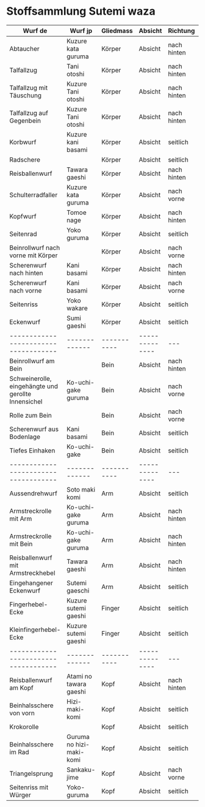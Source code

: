 # Stoffsammlung Sutemi waza

| Wurf de                                             | Wurf jp                  | Gliedmass   | Absicht        | Richtung    | Inhalt | Raum | Ablauf |
|-----------------------------------------------------|--------------------------|-------------|----------------|-------------|------|--------|--------|
| Abtaucher                                           | Kuzure kata guruma       | Körper      | Absicht        | nach hinten | Inhalt | Raum | Ablauf |
| Talfallzug                                          | Tani otoshi              | Körper      | Absicht        | nach hinten | Inhalt | Raum | Ablauf |
| Talfallzug mit Täuschung                            | Kuzure Tani otoshi       | Körper      | Absicht        | nach hinten | Inhalt | Raum | Ablauf |
| Talfallzug auf Gegenbein                            | Kuzure Tani otoshi       | Körper      | Absicht        | nach hinten | Inhalt | Raum | Ablauf |
| Korbwurf                                            | Kuzure kani basami       | Körper      | Absicht        | seitlich    | Inhalt | Raum | Ablauf |
| Radschere                                           |                          | Körper      | Absicht        | seitlich    | Inhalt | Raum | Ablauf |
| Reisballenwurf                                      | Tawara gaeshi            | Körper      | Absicht        | nach hinten | Inhalt | Raum | Ablauf |
| Schulterradfaller                                   | Kuzure kata guruma       | Körper      | Absicht        | nach vorne  | Inhalt | Raum | Ablauf |
| Kopfwurf                                            | Tomoe nage               | Körper      | Absicht        | nach hinten | Inhalt | Raum | Ablauf |
| Seitenrad                                           | Yoko guruma              | Körper      | Absicht        | seitlich    | Inhalt | Raum | Ablauf |
| Beinrollwurf nach vorne mit Körper                  |                          | Körper      | Absicht        | nach vorne  | Inhalt | Raum | Ablauf |
| Scherenwurf nach hinten                             | Kani basami              | Körper      | Absicht        | nach hinten | Inhalt | Raum | Ablauf |
| Scherenwurf nach vorne                              | Kani basami              | Körper      | Absicht        | nach vorne  | Inhalt | Raum | Ablauf |
| Seitenriss                                          | Yoko wakare              | Körper      | Absicht        | seitlich    | Inhalt | Raum | Ablauf |
| Eckenwurf                                           | Sumi gaeshi              | Körper      | Absicht        | seitlich    | Inhalt | Raum | Ablauf |
| ------------------------------------                | -------------            | ----------- | -------------- | ---         | ---  | ---    |
| Beinrollwurf am Bein                                |                          | Bein        | Absicht        | nach hinten | Inhalt | Raum | Ablauf |
| Schweinerolle, eingehängte und gerollte Innensichel | Ko-uchi-gake guruma      | Bein        | Absicht        | nach vorne  | Inhalt | Raum | Ablauf |
| Rolle zum Bein                                      |                          | Bein        | Absicht        | nach vorne  | Inhalt | Raum | Ablauf |
| Scherenwurf aus Bodenlage                           | Kani basami              | Bein        | Absicht        | seitlich    | Inhalt | Raum | Ablauf |
| Tiefes Einhaken                                     | Ko-uchi-gake             | Bein        | Absicht        | seitlich    | Inhalt | Raum | Ablauf |
| ------------------------------------                | -------------            | ----------- | -------------- | ---         | ---  | ---    |
| Aussendrehwurf                                      | Soto maki komi           | Arm         | Absicht        | seitlich    | Inhalt | Raum | Ablauf |
| Armstreckrolle mit Arm                              | Ko-uchi-gake guruma      | Arm         | Absicht        | nach hinten | Inhalt | Raum | Ablauf |
| Armstreckrolle mit Bein                             | Ko-uchi-gake guruma      | Arm         | Absicht        | nach hinten | Inhalt | Raum | Ablauf |
| Reisballenwurf mit Armstreckhebel                   | Tawara gaeshi            | Arm         | Absicht        | nach hinten | Inhalt | Raum | Ablauf |
| Eingehangener Eckenwurf                             | Sutemi gaeschi           | Arm         | Absicht        | seitlich    | Inhalt | Raum | Ablauf |
| Fingerhebel-Ecke                                    | Kuzure sutemi gaeshi     | Finger      | Absicht        | seitlich    | Inhalt | Raum | Ablauf |
| Kleinfingerhebel-Ecke                               | Kuzure sutemi gaeshi     | Finger      | Absicht        | seitlich    | Inhalt | Raum | Ablauf |
| ------------------------------------                | -------------            | ----------- | -------------- | ---         | ---  | ---    |
| Reisballenwurf am Kopf                              | Atami no tawara gaeshi   | Kopf        | Absicht        | nach hinten | Inhalt | Raum | Ablauf |
| Beinhalsschere von vorn                             | Hizi-maki-komi           | Kopf        | Absicht        | seitlich    | Inhalt | Raum | Ablauf |
| Krokorolle                                          |                          | Kopf        | Absicht        | seitlich    | Inhalt | Raum | Ablauf |
| Beinhalsschere im Rad                               | Guruma no hizi-maki-komi | Kopf        | Absicht        | seitlich    | Inhalt | Raum | Ablauf |
| Triangelsprung                                      | Sankaku-jime             | Kopf        | Absicht        | nach vorne  | Inhalt | Raum | Ablauf |
| Seitenriss mit Würger                               | Yoko-guruma              | Kopf        | Absicht        | seitlich    | Inhalt | Raum | Ablauf |
